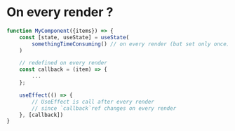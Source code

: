 <!-- .slide: class=""with-code““ -->

# On every render ?

```javascript
function MyComponent({items}) => {
    const [state, useState] = useState(
        somethingTimeConsuming() // on every render (but set only once)
    )

    // redefined on every render
    const callback = (item) => {
        ...
    }; 

    useEffect(() => {
        // UseEffect is call after every render
        // since `callback`ref changes on every render
    }, [callback])
}
```